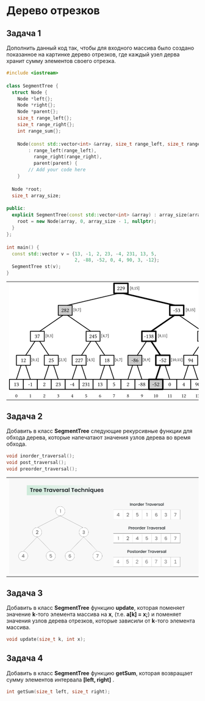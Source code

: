 # Дерево отрезков

## Задача 1

Дополнить данный код так, чтобы для входного массива
было создано показанное на картинке дерево отрезков,
где каждый узел дерва хранит сумму элементов своего отрезка.

```c++
#include <iostream>

class SegmentTree {
  struct Node {
    Node *left{};
    Node *right{};
    Node *parent{};
    size_t range_left{};
    size_t range_right{};
    int range_sum{};

    Node(const std::vector<int> &array, size_t range_left, size_t range_right, Node *parent)
        : range_left(range_left),
          range_right(range_right),
          parent(parent) {
        // Add your code here
    }

  Node *root;
  size_t array_size;

public:
  explicit SegmentTree(const std::vector<int> &array) : array_size(array.size()) {
    root = new Node(array, 0, array_size - 1, nullptr);
  }
};

int main() {
  const std::vector v = {13, -1, 2, 23, -4, 231, 13, 5,
                         2, -88, -52, 0, 4, 90, 3, -12};
  SegmentTree st(v);
}
```

<table><tr><td>
<img src="../img/st1.png" alt="Example" title="Example" style="display: inline-block; margin: 0 auto; max-width: 600px; max-height: 600px">
</td></tr></table>

## Задача 2
Добавить в класс **SegmentTree** следующие рекурсивные функции для обхода дерева,
которые напечатают значения узлов дерева во время обхода.
```c++
void inorder_traversal();
void post_traversal();
void preorder_traversal();
```

<table><tr><td>
<img src="../img/traversal.png" alt="Example" title="Example" style="display: inline-block; margin: 0 auto; max-width: 500px; max-height: 500px">
</td></tr></table>

## Задача 3
Добавить в класс **SegmentTree** функцию **update**, которая поменяет значение **k**-того элемента массива на **x**,
(т.е. **a[k] = x;**) и поменяет значения узлов дерева отрезков, которые зависили от **k**-того элемента массива.
```c++
void update(size_t k, int x);
```

## Задача 4
Добавить в класс **SegmentTree** функцию **getSum**, которая возвращает сумму элементов интервала **[left, right]** .
```c++
int getSum(size_t left, size_t right);
```

